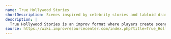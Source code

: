 ```yaml
---
name: True Hollywood Stories
shortDescription: Scenes inspired by celebrity stories and tabloid drama.
description: |
  True Hollywood Stories is an improv format where players create scenes based on celebrity gossip, tabloid stories, or Hollywood legends. The format is playful, satirical, and often larger-than-life.
source: https://wiki.improvresourcecenter.com/index.php?title=True_Hollywood_Stories
---
```

